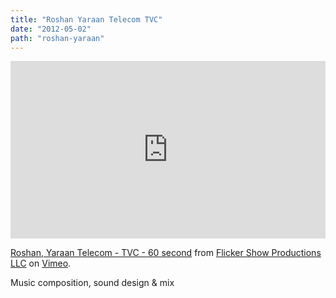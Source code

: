 ```yaml
---
title: "Roshan Yaraan Telecom TVC"
date: "2012-05-02"
path: "roshan-yaraan"
---
```


<div style="padding:56.25% 0 0 0;position:relative;"><iframe src="https://player.vimeo.com/video/40941259" style="position:absolute;top:0;left:0;width:100%;height:100%;" frameborder="0" allow="autoplay; fullscreen" allowfullscreen></iframe></div><script src="https://player.vimeo.com/api/player.js"></script>
<p><a href="https://vimeo.com/40941259">Roshan, Yaraan Telecom - TVC - 60 second</a> from <a href="https://vimeo.com/flickershow">Flicker Show Productions LLC</a> on <a href="https://vimeo.com">Vimeo</a>.</p>

Music composition, sound design & mix
